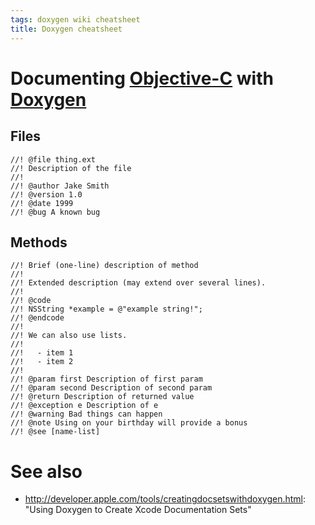 ```yaml
---
tags: doxygen wiki cheatsheet
title: Doxygen cheatsheet
---
```


# Documenting [Objective-C](/wiki/Objective-C) with [Doxygen](/wiki/Doxygen)

## Files

    //! @file thing.ext
    //! Description of the file
    //!
    //! @author Jake Smith
    //! @version 1.0
    //! @date 1999
    //! @bug A known bug

## Methods

    //! Brief (one-line) description of method
    //!
    //! Extended description (may extend over several lines).
    //!
    //! @code
    //! NSString *example = @"example string!";
    //! @endcode
    //!
    //! We can also use lists.
    //!
    //!   - item 1
    //!   - item 2
    //!
    //! @param first Description of first param
    //! @param second Description of second param
    //! @return Description of returned value
    //! @exception e Description of e
    //! @warning Bad things can happen
    //! @note Using on your birthday will provide a bonus
    //! @see [name-list]

# See also

-   <http://developer.apple.com/tools/creatingdocsetswithdoxygen.html>: "Using Doxygen to Create Xcode Documentation Sets"
